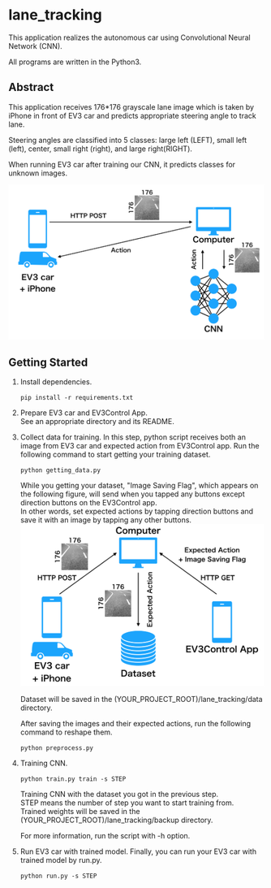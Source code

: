 # lane_tracking
This application realizes the autonomous car using Convolutional Neural Network (CNN).

All programs are written in the Python3.

## Abstract
This application receives 176*176 grayscale lane image which is taken by iPhone in front of EV3 car and predicts appropriate steering angle to track lane.

Steering angles are classified into 5 classes: large left (LEFT), small left (left), center, small right (right), and large right(RIGHT).

When running EV3 car after training our CNN, it predicts classes for unknown images.

![Abstract_running](https://raw.githubusercontent.com/utagoeinc/AutonomousEV3Car/images/lane_tracking/tracking_abstract.png)

## Getting Started
1. Install dependencies.  

      ```
      pip install -r requirements.txt
      ```  

1. Prepare EV3 car and EV3Control App.  
  See an appropriate directory and its README.

1. Collect data for training.
    In this step, python script receives both an image from EV3 car and expected action from EV3Control app.
    Run the following command to start getting your training dataset.

      ```  
      python getting_data.py
      ```  

    While you getting your dataset, "Image Saving Flag", which appears on the following figure, will send when you tapped any buttons except direction buttons on the EV3Control app.  
    In other words, set expected actions by tapping direction buttons and save it with an image by tapping any other buttons.  
    ![Abstract_getting_data](https://raw.githubusercontent.com/utagoeinc/AutonomousEV3Car/images/lane_tracking/data_collecting_abstract.png)  

    Dataset will be saved in the (YOUR_PROJECT_ROOT)/lane_tracking/data directory.  

    After saving the images and their expected actions, run the following command to reshape them.

      ```
      python preprocess.py
      ```

1. Training CNN.

      ```
      python train.py train -s STEP
      ```  

    Training CNN with the dataset you got in the previous step.  
    STEP means the number of step you want to start training from.  
    Trained weights will be saved in the (YOUR_PROJECT_ROOT)/lane_tracking/backup directory.  

    For more information, run the script with -h option.  

1. Run EV3 car with trained model.
    Finally, you can run your EV3 car with trained model by run.py.  

      ```
      python run.py -s STEP
      ```  

